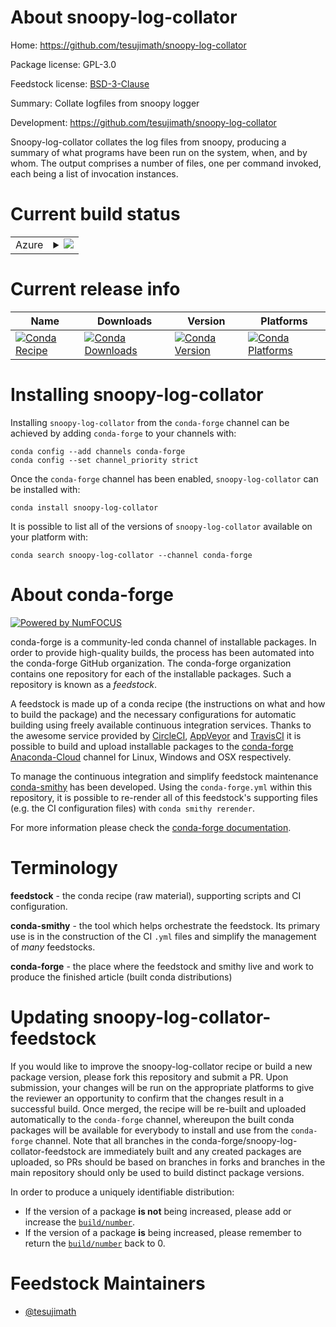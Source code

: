 About snoopy-log-collator
=========================

Home: https://github.com/tesujimath/snoopy-log-collator

Package license: GPL-3.0

Feedstock license: [BSD-3-Clause](https://github.com/conda-forge/snoopy-log-collator-feedstock/blob/master/LICENSE.txt)

Summary: Collate logfiles from snoopy logger

Development: https://github.com/tesujimath/snoopy-log-collator

Snoopy-log-collator collates the log files from snoopy, producing a
summary of what programs have been run on the system, when, and by whom.  The
output comprises a number of files, one per command invoked, each being a list
of invocation instances.


Current build status
====================


<table>
    
  <tr>
    <td>Azure</td>
    <td>
      <details>
        <summary>
          <a href="https://dev.azure.com/conda-forge/feedstock-builds/_build/latest?definitionId=1932&branchName=master">
            <img src="https://dev.azure.com/conda-forge/feedstock-builds/_apis/build/status/snoopy-log-collator-feedstock?branchName=master">
          </a>
        </summary>
        <table>
          <thead><tr><th>Variant</th><th>Status</th></tr></thead>
          <tbody><tr>
              <td>linux_64_python3.10.____cpython</td>
              <td>
                <a href="https://dev.azure.com/conda-forge/feedstock-builds/_build/latest?definitionId=1932&branchName=master">
                  <img src="https://dev.azure.com/conda-forge/feedstock-builds/_apis/build/status/snoopy-log-collator-feedstock?branchName=master&jobName=linux&configuration=linux_64_python3.10.____cpython" alt="variant">
                </a>
              </td>
            </tr><tr>
              <td>linux_64_python3.7.____cpython</td>
              <td>
                <a href="https://dev.azure.com/conda-forge/feedstock-builds/_build/latest?definitionId=1932&branchName=master">
                  <img src="https://dev.azure.com/conda-forge/feedstock-builds/_apis/build/status/snoopy-log-collator-feedstock?branchName=master&jobName=linux&configuration=linux_64_python3.7.____cpython" alt="variant">
                </a>
              </td>
            </tr><tr>
              <td>linux_64_python3.8.____cpython</td>
              <td>
                <a href="https://dev.azure.com/conda-forge/feedstock-builds/_build/latest?definitionId=1932&branchName=master">
                  <img src="https://dev.azure.com/conda-forge/feedstock-builds/_apis/build/status/snoopy-log-collator-feedstock?branchName=master&jobName=linux&configuration=linux_64_python3.8.____cpython" alt="variant">
                </a>
              </td>
            </tr><tr>
              <td>linux_64_python3.9.____cpython</td>
              <td>
                <a href="https://dev.azure.com/conda-forge/feedstock-builds/_build/latest?definitionId=1932&branchName=master">
                  <img src="https://dev.azure.com/conda-forge/feedstock-builds/_apis/build/status/snoopy-log-collator-feedstock?branchName=master&jobName=linux&configuration=linux_64_python3.9.____cpython" alt="variant">
                </a>
              </td>
            </tr><tr>
              <td>osx_64_python3.10.____cpython</td>
              <td>
                <a href="https://dev.azure.com/conda-forge/feedstock-builds/_build/latest?definitionId=1932&branchName=master">
                  <img src="https://dev.azure.com/conda-forge/feedstock-builds/_apis/build/status/snoopy-log-collator-feedstock?branchName=master&jobName=osx&configuration=osx_64_python3.10.____cpython" alt="variant">
                </a>
              </td>
            </tr><tr>
              <td>osx_64_python3.7.____cpython</td>
              <td>
                <a href="https://dev.azure.com/conda-forge/feedstock-builds/_build/latest?definitionId=1932&branchName=master">
                  <img src="https://dev.azure.com/conda-forge/feedstock-builds/_apis/build/status/snoopy-log-collator-feedstock?branchName=master&jobName=osx&configuration=osx_64_python3.7.____cpython" alt="variant">
                </a>
              </td>
            </tr><tr>
              <td>osx_64_python3.8.____cpython</td>
              <td>
                <a href="https://dev.azure.com/conda-forge/feedstock-builds/_build/latest?definitionId=1932&branchName=master">
                  <img src="https://dev.azure.com/conda-forge/feedstock-builds/_apis/build/status/snoopy-log-collator-feedstock?branchName=master&jobName=osx&configuration=osx_64_python3.8.____cpython" alt="variant">
                </a>
              </td>
            </tr><tr>
              <td>osx_64_python3.9.____cpython</td>
              <td>
                <a href="https://dev.azure.com/conda-forge/feedstock-builds/_build/latest?definitionId=1932&branchName=master">
                  <img src="https://dev.azure.com/conda-forge/feedstock-builds/_apis/build/status/snoopy-log-collator-feedstock?branchName=master&jobName=osx&configuration=osx_64_python3.9.____cpython" alt="variant">
                </a>
              </td>
            </tr>
          </tbody>
        </table>
      </details>
    </td>
  </tr>
</table>

Current release info
====================

| Name | Downloads | Version | Platforms |
| --- | --- | --- | --- |
| [![Conda Recipe](https://img.shields.io/badge/recipe-snoopy--log--collator-green.svg)](https://anaconda.org/conda-forge/snoopy-log-collator) | [![Conda Downloads](https://img.shields.io/conda/dn/conda-forge/snoopy-log-collator.svg)](https://anaconda.org/conda-forge/snoopy-log-collator) | [![Conda Version](https://img.shields.io/conda/vn/conda-forge/snoopy-log-collator.svg)](https://anaconda.org/conda-forge/snoopy-log-collator) | [![Conda Platforms](https://img.shields.io/conda/pn/conda-forge/snoopy-log-collator.svg)](https://anaconda.org/conda-forge/snoopy-log-collator) |

Installing snoopy-log-collator
==============================

Installing `snoopy-log-collator` from the `conda-forge` channel can be achieved by adding `conda-forge` to your channels with:

```
conda config --add channels conda-forge
conda config --set channel_priority strict
```

Once the `conda-forge` channel has been enabled, `snoopy-log-collator` can be installed with:

```
conda install snoopy-log-collator
```

It is possible to list all of the versions of `snoopy-log-collator` available on your platform with:

```
conda search snoopy-log-collator --channel conda-forge
```


About conda-forge
=================

[![Powered by
NumFOCUS](https://img.shields.io/badge/powered%20by-NumFOCUS-orange.svg?style=flat&colorA=E1523D&colorB=007D8A)](https://numfocus.org)

conda-forge is a community-led conda channel of installable packages.
In order to provide high-quality builds, the process has been automated into the
conda-forge GitHub organization. The conda-forge organization contains one repository
for each of the installable packages. Such a repository is known as a *feedstock*.

A feedstock is made up of a conda recipe (the instructions on what and how to build
the package) and the necessary configurations for automatic building using freely
available continuous integration services. Thanks to the awesome service provided by
[CircleCI](https://circleci.com/), [AppVeyor](https://www.appveyor.com/)
and [TravisCI](https://travis-ci.com/) it is possible to build and upload installable
packages to the [conda-forge](https://anaconda.org/conda-forge)
[Anaconda-Cloud](https://anaconda.org/) channel for Linux, Windows and OSX respectively.

To manage the continuous integration and simplify feedstock maintenance
[conda-smithy](https://github.com/conda-forge/conda-smithy) has been developed.
Using the ``conda-forge.yml`` within this repository, it is possible to re-render all of
this feedstock's supporting files (e.g. the CI configuration files) with ``conda smithy rerender``.

For more information please check the [conda-forge documentation](https://conda-forge.org/docs/).

Terminology
===========

**feedstock** - the conda recipe (raw material), supporting scripts and CI configuration.

**conda-smithy** - the tool which helps orchestrate the feedstock.
                   Its primary use is in the construction of the CI ``.yml`` files
                   and simplify the management of *many* feedstocks.

**conda-forge** - the place where the feedstock and smithy live and work to
                  produce the finished article (built conda distributions)


Updating snoopy-log-collator-feedstock
======================================

If you would like to improve the snoopy-log-collator recipe or build a new
package version, please fork this repository and submit a PR. Upon submission,
your changes will be run on the appropriate platforms to give the reviewer an
opportunity to confirm that the changes result in a successful build. Once
merged, the recipe will be re-built and uploaded automatically to the
`conda-forge` channel, whereupon the built conda packages will be available for
everybody to install and use from the `conda-forge` channel.
Note that all branches in the conda-forge/snoopy-log-collator-feedstock are
immediately built and any created packages are uploaded, so PRs should be based
on branches in forks and branches in the main repository should only be used to
build distinct package versions.

In order to produce a uniquely identifiable distribution:
 * If the version of a package **is not** being increased, please add or increase
   the [``build/number``](https://docs.conda.io/projects/conda-build/en/latest/resources/define-metadata.html#build-number-and-string).
 * If the version of a package **is** being increased, please remember to return
   the [``build/number``](https://docs.conda.io/projects/conda-build/en/latest/resources/define-metadata.html#build-number-and-string)
   back to 0.

Feedstock Maintainers
=====================

* [@tesujimath](https://github.com/tesujimath/)

